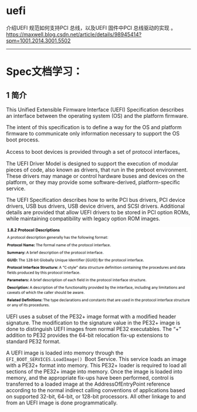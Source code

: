 

# uefi



介绍UEFI 规范如何支持PCI 总线，以及UEFI 固件中PCI 总线驱动的实现 。https://maxwell.blog.csdn.net/article/details/98945414?spm=1001.2014.3001.5502

---
# Spec文档学习：
## 1 简介
This Unified Extensible Firmware Interface (UEFI) Specification describes an interface between the
operating system (OS) and the platform firmware.

The intent of this specification is to define a way for the OS and platform firmware to communicate only
information necessary to support the OS boot process.

Access to boot devices is provided through a set of protocol interfaces。

The UEFI Driver Model is designed to support the execution of modular pieces of code, also known as
drivers, that run in the preboot environment. These drivers may manage or control hardware buses and
devices on the platform, or they may provide some software-derived, platform-specific service.

The UEFI Specification describes how to write PCI bus drivers, PCI device drivers, USB bus drivers, USB device drivers, and SCSI drivers. Additional details are provided that allow UEFI drivers to be stored in PCI option ROMs, while maintaining compatibility with legacy option ROM images.

![alt text](image-11.png)

UEFI uses a subset of the PE32+ image format with a modified header signature. The modification to the signature value in the PE32+ image is done to distinguish UEFI images from normal PE32 executables. The
“+” addition to PE32 provides the 64-bit relocation fix-up extensions to standard PE32 format.

A UEFI image is loaded into memory through the ```EFI_BOOT_SERVICES.LoadImage() ```Boot Service.
This service loads an image with a PE32+ format into memory. This PE32+ loader is required to load all
sections of the PE32+ image into memory. Once the image is loaded into memory, and the appropriate
fix-ups have been performed, control is transferred to a loaded image at the AddressOfEntryPoint
reference according to the normal indirect calling conventions of applications based on supported 32-bit,
64-bit, or 128-bit processors. All other linkage to and from an UEFI image is done programmatically.



